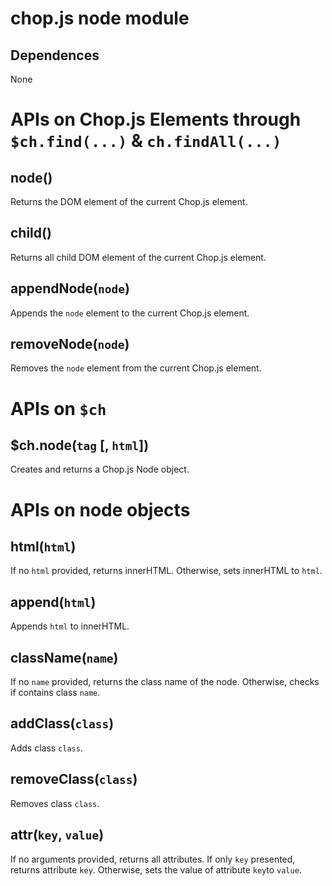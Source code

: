 chop.js node module
===================

Dependences
-----------

None

APIs on Chop.js Elements through `$ch.find(...)` & `ch.findAll(...)`
====================================================================

node()
------

Returns the DOM element of the current Chop.js element.

child()
-------

Returns all child DOM element of the current Chop.js element.

appendNode(`node`)
------------

Appends the `node` element to the current Chop.js element.

removeNode(`node`)
------------------

Removes the `node` element from the current Chop.js element.

APIs on `$ch`
=============

$ch.node(`tag` [, `html`])
--------------------------

Creates and returns a Chop.js Node object.

APIs on node objects
====================

html(`html`)
------------

If no `html` provided, returns innerHTML. Otherwise, sets innerHTML to `html`.

append(`html`)
--------------

Appends `html` to innerHTML.

className(`name`)
---------

If no `name` provided, returns the class name of the node. Otherwise, checks if
contains class `name`.

addClass(`class`)
-----------------

Adds class `class`.

removeClass(`class`)
--------------------

Removes class `class`.

attr(`key`, `value`)
--------------------

If no arguments provided, returns all attributes. If only `key` presented,
   returns attribute `key`. Otherwise, sets the value of attribute `key`to `value`.
